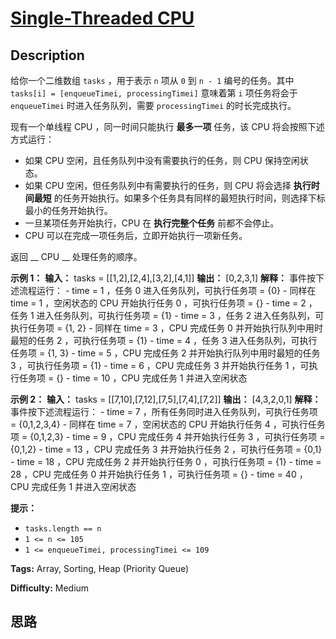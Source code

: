 # [Single-Threaded CPU][title]

## Description

给你一个二维数组 `tasks` ，用于表示 `n`​​​​​​ 项从 `0` 到 `n - 1` 编号的任务。其中 `tasks[i] =
[enqueueTimei, processingTimei]` 意味着第 `i​​​​​​`​​​​ 项任务将会于 `enqueueTimei`
时进入任务队列，需要 `processingTimei` 的时长完成执行。

现有一个单线程 CPU ，同一时间只能执行 **最多一项** 任务，该 CPU 将会按照下述方式运行：

  * 如果 CPU 空闲，且任务队列中没有需要执行的任务，则 CPU 保持空闲状态。
  * 如果 CPU 空闲，但任务队列中有需要执行的任务，则 CPU 将会选择 **执行时间最短** 的任务开始执行。如果多个任务具有同样的最短执行时间，则选择下标最小的任务开始执行。
  * 一旦某项任务开始执行，CPU 在 **执行完整个任务** 前都不会停止。
  * CPU 可以在完成一项任务后，立即开始执行一项新任务。

返回 __ CPU __ 处理任务的顺序。

**示例 1：**
            **输入：** tasks = [[1,2],[2,4],[3,2],[4,1]]    **输出：** [0,2,3,1]    **解释：** 事件按下述流程运行：     - time = 1 ，任务 0 进入任务队列，可执行任务项 = {0}    - 同样在 time = 1 ，空闲状态的 CPU 开始执行任务 0 ，可执行任务项 = {}    - time = 2 ，任务 1 进入任务队列，可执行任务项 = {1}    - time = 3 ，任务 2 进入任务队列，可执行任务项 = {1, 2}    - 同样在 time = 3 ，CPU 完成任务 0 并开始执行队列中用时最短的任务 2 ，可执行任务项 = {1}    - time = 4 ，任务 3 进入任务队列，可执行任务项 = {1, 3}    - time = 5 ，CPU 完成任务 2 并开始执行队列中用时最短的任务 3 ，可执行任务项 = {1}    - time = 6 ，CPU 完成任务 3 并开始执行任务 1 ，可执行任务项 = {}    - time = 10 ，CPU 完成任务 1 并进入空闲状态    

**示例 2：**
            **输入：** tasks = [[7,10],[7,12],[7,5],[7,4],[7,2]]    **输出：** [4,3,2,0,1]    **解释：** 事件按下述流程运行：     - time = 7 ，所有任务同时进入任务队列，可执行任务项  = {0,1,2,3,4}    - 同样在 time = 7 ，空闲状态的 CPU 开始执行任务 4 ，可执行任务项 = {0,1,2,3}    - time = 9 ，CPU 完成任务 4 并开始执行任务 3 ，可执行任务项 = {0,1,2}    - time = 13 ，CPU 完成任务 3 并开始执行任务 2 ，可执行任务项 = {0,1}    - time = 18 ，CPU 完成任务 2 并开始执行任务 0 ，可执行任务项 = {1}    - time = 28 ，CPU 完成任务 0 并开始执行任务 1 ，可执行任务项 = {}    - time = 40 ，CPU 完成任务 1 并进入空闲状态

**提示：**

  * `tasks.length == n`
  * `1 <= n <= 105`
  * `1 <= enqueueTimei, processingTimei <= 109`


**Tags:** Array, Sorting, Heap (Priority Queue)

**Difficulty:** Medium

## 思路

[title]: https://leetcode-cn.com/problems/single-threaded-cpu
